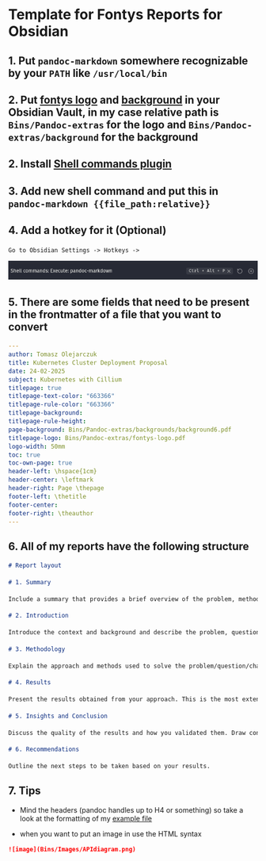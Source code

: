 # Template for Fontys Reports for Obsidian

## 1. Put `pandoc-markdown` somewhere recognizable by your `PATH` like `/usr/local/bin`

## 2. Put [fontys logo](fontys-logo.pdf) and [background](background6.pdf) in your Obsidian Vault, in my case relative path is `Bins/Pandoc-extras` for the logo and `Bins/Pandoc-extras/background` for the background

## 2. Install [Shell commands plugin](obsidian://show-plugin?id=obsidian-shellcommands)

## 3. Add new shell command and put this in `pandoc-markdown {{file_path:relative}}`

## 4. Add a hotkey for it (Optional)

`Go to Obsidian Settings -> Hotkeys -> `

![alt text](obsidian-hotkey.png)

## 5. There are some fields that need to be present in the frontmatter of a file that you want to convert

```yaml
---
author: Tomasz Olejarczuk
title: Kubernetes Cluster Deployment Proposal
date: 24-02-2025
subject: Kubernetes with Cillium
titlepage: true
titlepage-text-color: "663366"
titlepage-rule-color: "663366"
titlepage-background: 
titlepage-rule-height: 
page-background: Bins/Pandoc-extras/backgrounds/background6.pdf
titlepage-logo: Bins/Pandoc-extras/fontys-logo.pdf
logo-width: 50mm
toc: true
toc-own-page: true
header-left: \hspace{1cm}
header-center: \leftmark
header-right: Page \thepage
footer-left: \thetitle
footer-center: 
footer-right: \theauthor
---
```

## 6. All of my reports have the following structure

```md
# Report layout

# 1. Summary

Include a summary that provides a brief overview of the problem, method, results, and conclusion.

# 2. Introduction

Introduce the context and background and describe the problem, question, or challenge.
   
# 3. Methodology

Explain the approach and methods used to solve the problem/question/challenge.
   
# 4. Results

Present the results obtained from your approach. This is the most extensive part of your report.
   
# 5. Insights and Conclusion

Discuss the quality of the results and how you validated them. Draw conclusions based on your findings.
   
# 6. Recommendations

Outline the next steps to be taken based on your results.
```

## 7. Tips

- Mind the headers (pandoc handles up to H4 or something) so take a look at the formatting of my [example file](example_file.md)

- when you want to put an image in use the HTML syntax

```md
![image](Bins/Images/APIdiagram.png)
```